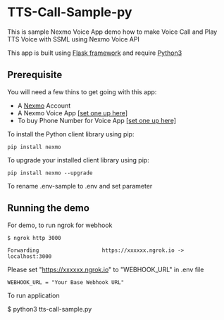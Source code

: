 # TTS-Call-Sample-py

This is sample Nexmo Voice App demo how to make Voice Call and Play TTS Voice with SSML using Nexmo Voice API

This app is built using [Flask framework](http://flask.pocoo.org/) and require [Python3](https://www.python.org/)

## Prerequisite

You will need a few thins to get going with this app: 

- A [Nexmo](https://nexmo.com) Account
- A Nexmo Voice App [[set one up here]](https://dashboard.nexmo.com/voice/create-application)
- To buy Phone Number for Voice App [[set one up here]](https://dashboard.nexmo.com/buy-numbers)

To install the Python client library using pip:

    pip install nexmo

To upgrade your installed client library using pip:

    pip install nexmo --upgrade

To rename .env-sample to .env and set parameter

## Running the demo


For demo, to run ngrok for webhook

    $ ngrok http 3000

    Forwarding                    https://xxxxxx.ngrok.io -> localhost:3000
    
Please set "https://xxxxxx.ngrok.io" to "WEBHOOK_URL" in .env file

    WEBHOOK_URL = "Your Base Webhook URL"

To run application

$ python3 tts-call-sample.py


